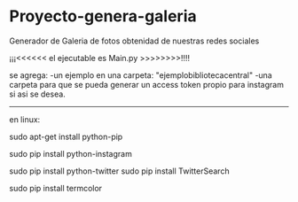 # Proyecto-genera-galeria
Generador de Galeria de fotos obtenidad de nuestras redes sociales

¡¡¡<<<<<< el ejecutable es Main.py >>>>>>>>!!!!

se agrega:
-un ejemplo en una carpeta: "ejemplobibliotecacentral"
-una carpeta para que se pueda generar un access token propio para instagram si asi se desea. 

------------------------------------------------------------------------------------------------
en linux: 

sudo apt-get install python-pip

sudo pip install python-instagram

sudo pip install python-twitter
sudo pip install TwitterSearch

sudo pip install termcolor

